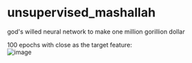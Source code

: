 # unsupervised_mashallah
god's willed neural network to make one million gorillion dollar

100 epochs with close as the target feature:\
![image](https://github.com/fishyeffs/unsupervised_mashallah/assets/57490638/8ac2f8d8-0c0c-4269-931b-d681bde0dde7)

